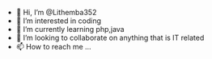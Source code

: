 - 👋 Hi, I’m @Lithemba352
- 👀 I’m interested in coding
- 🌱 I’m currently learning php,java
- 💞️ I’m looking to collaborate on anything that is IT related
- 📫 How to reach me ...

<!---
Lithemba352/Lithemba352 is a ✨ special ✨ repository because its `README.md` (this file) appears on your GitHub profile.
You can click the Preview link to take a look at your changes.
--->
